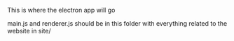 This is where the electron app will go

main.js and renderer.js should be in this folder with everything related to the website in site/
